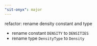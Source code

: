 ```yaml
---
"sit-onyx": major
---
```


refactor: rename density constant and type

- rename constant `DENSITY` to `DENSITIES`
- rename type `DensityType` to `Density`
